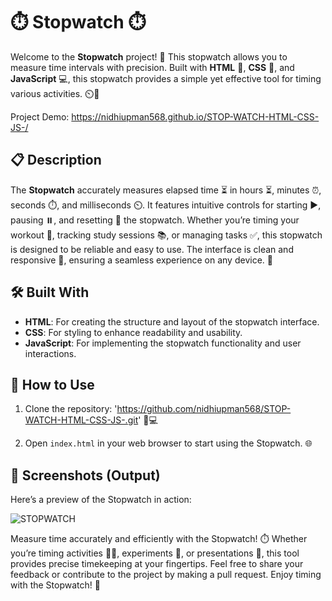 # ⏱️ Stopwatch ⏱️

Welcome to the **Stopwatch** project! 🎉 This stopwatch allows you to measure time intervals with precision. Built with **HTML** 📝, **CSS** 🎨, and **JavaScript** 💻, this stopwatch provides a simple yet effective tool for timing various activities. ⏲️🌟

Project Demo: https://nidhiupman568.github.io/STOP-WATCH-HTML-CSS-JS-/

## 📋 Description

The **Stopwatch** accurately measures elapsed time ⏳ in hours ⏳, minutes ⏰, seconds ⏱️, and milliseconds ⏲️. It features intuitive controls for starting ▶️, pausing ⏸️, and resetting 🔄 the stopwatch. Whether you’re timing your workout 💪, tracking study sessions 📚, or managing tasks ✅, this stopwatch is designed to be reliable and easy to use. The interface is clean and responsive 📱, ensuring a seamless experience on any device. 🌟

## 🛠️ Built With

- **HTML**: For creating the structure and layout of the stopwatch interface.
- **CSS**: For styling to enhance readability and usability.
- **JavaScript**: For implementing the stopwatch functionality and user interactions.

## 🚀 How to Use

1. Clone the repository: 'https://github.com/nidhiupman568/STOP-WATCH-HTML-CSS-JS-.git' 📁💻
   
2. Open `index.html` in your web browser to start using the Stopwatch. 🌐

## 📸 Screenshots (Output)

Here’s a preview of the Stopwatch in action:

![STOPWATCH](https://github.com/nidhiupman568/STOP-WATCH-HTML-CSS-JS-/assets/130860182/848c4810-e631-4875-9041-10829fdb744d)


Measure time accurately and efficiently with the Stopwatch! ⏱️ Whether you’re timing activities 🏃‍♂️, experiments 🧪, or presentations 🎤, this tool provides precise timekeeping at your fingertips. Feel free to share your feedback or contribute to the project by making a pull request. Enjoy timing with the Stopwatch! 🌟
